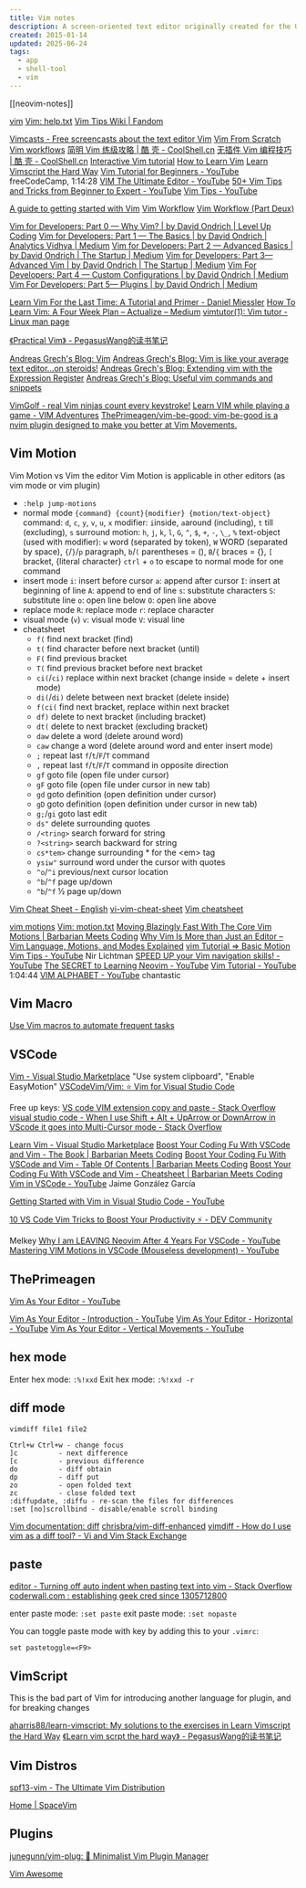 ```yaml
---
title: Vim notes
description: A screen-oriented text editor originally created for the Unix operating system
created: 2015-01-14
updated: 2025-06-24
tags:
  - app
  - shell-tool
  - vim
---
```


[[neovim-notes]]

[vim](<https://en.wikipedia.org/wiki/Vim_(text_editor)>)
[Vim: help.txt](https://vimhelp.org/)
[Vim Tips Wiki | Fandom](https://vim.fandom.com/wiki/Vim_Tips_Wiki)

[Vimcasts - Free screencasts about the text editor Vim](http://vimcasts.org/)
[Vim From Scratch](https://www.vimfromscratch.com/)
[Vim workflows](http://mrmrs.io/writing/2013/12/21/vim-workflows/)
[简明 Vim 练级攻略 | 酷 壳 - CoolShell.cn](http://coolshell.cn/articles/5426.html)
[无插件 Vim 编程技巧 | 酷 壳 - CoolShell.cn](http://coolshell.cn/articles/11312.html)
[Interactive Vim tutorial](http://www.openvim.com/tutorial.html)
[How to Learn Vim](http://mrmrs.io/writing/2013/12/19/how-to-learn-vim/)
[Learn Vimscript the Hard Way](http://learnvimscriptthehardway.stevelosh.com/)
[Vim Tutorial for Beginners - YouTube](https://www.youtube.com/watch?v=RZ4p-saaQkc) freeCodeCamp, 1:14:28
[VIM The Ultimate Editor - YouTube](https://www.youtube.com/watch?v=P88ydZVcm1s)
[50+ Vim Tips and Tricks from Beginner to Expert - YouTube](https://www.youtube.com/watch?v=ZEIpdC_klDI)
[Vim Tips - YouTube](https://www.youtube.com/playlist?list=PL0tgH22U2S3GN7MdobsdWV44qw-P5g7RJ)

[A guide to getting started with Vim](http://www.integralist.co.uk/posts/vim-1.html)
[Vim Workflow](http://www.integralist.co.uk/posts/vim-2.html)
[Vim Workflow (Part Deux)](http://www.integralist.co.uk/posts/vim-3.html)

[Vim for Developers: Part 0 — Why Vim? | by David Ondrich | Level Up Coding](https://levelup.gitconnected.com/vim-for-developers-part-0-why-vim-95e68dc5d3a1)
[Vim for Developers: Part 1 — The Basics | by David Ondrich | Analytics Vidhya | Medium](https://medium.com/analytics-vidhya/vim-for-developers-part-1-the-basics-663619ca122a)
[Vim for Developers: Part 2 — Advanced Basics | by David Ondrich | The Startup | Medium](https://medium.com/swlh/vim-for-developers-part-2-advanced-basics-857c0dbda905)
[Vim for Developers: Part 3— Advanced Vim | by David Ondrich | The Startup | Medium](https://medium.com/swlh/vim-for-developers-part-3-advanced-vim-6055081751bd)
[Vim For Developers: Part 4 — Custom Configurations | by David Ondrich | Medium](https://medium.com/@dbo1093/vim-for-developers-part-4-custom-configurations-7f1db2f1ef3d)
[Vim For Developers: Part 5— Plugins | by David Ondrich | Medium](https://medium.com/@dbo1093/vim-for-developers-part-5-plugins-41e36aff346a)

[Learn Vim For the Last Time: A Tutorial and Primer - Daniel Miessler](https://danielmiessler.com/study/vim/)
[How To Learn Vim: A Four Week Plan – Actualize – Medium](https://medium.com/actualize-network/how-to-learn-vim-a-four-week-plan-cd8b376a9b85)
[vimtutor(1): Vim tutor - Linux man page](https://linux.die.net/man/1/vimtutor)

[《Practical Vim》 - PegasusWang的读书笔记](https://pegasuswang.readthedocs.io/zh/latest/%E5%BC%80%E5%8F%91%E5%B7%A5%E5%85%B7/practical_vim/practical_vim/)

[Andreas Grech's Blog: Vim](http://blog.dreasgrech.com/search/label/Vim)
[Andreas Grech's Blog: Vim is like your average text editor...on steroids!](http://blog.dreasgrech.com/2009/11/vim-is-like-your-average-text-editoron.html)
[Andreas Grech's Blog: Extending vim with the Expression Register](http://blog.dreasgrech.com/2010/06/extending-vim-with-expression-register.html)
[Andreas Grech's Blog: Useful vim commands and snippets](http://blog.dreasgrech.com/2010/06/useful-vim-commands-and-snippets.html)

[VimGolf - real Vim ninjas count every keystroke!](http://www.vimgolf.com/)
[Learn VIM while playing a game - VIM Adventures](https://vim-adventures.com/)
[ThePrimeagen/vim-be-good: vim-be-good is a nvim plugin designed to make you better at Vim Movements.](https://github.com/ThePrimeagen/vim-be-good)

## Vim Motion

Vim Motion vs Vim the editor
Vim Motion is applicable in other editors (as vim mode or vim plugin)

- `:help jump-motions`
- normal mode
  `{command} {count}{modifier} {motion/text-object}`
  command: `d`, `c`, `y`, `v`, `u`, `x`
  modifier: `i`inside, `a`around (including), `t` till (excluding), `s` surround
  motion: `h`, `j`, `k`, `l`, `G`, `^`, `$`, `+`, `-`, `\_`, `%`
  text-object (used with modifier): `w` word (separated by token), `W` WORD (separated by space), `{`/`}`/`p` paragraph, `b`/`(` parentheses = (), `B`/`{` braces = {}, `[` bracket, {literal character}
  `ctrl` + `o` to escape to normal mode for one command
- insert mode
  `i`: insert before cursor
  `a`: append after cursor
  `I`: insert at beginning of line
  `A`: append to end of line
  `s`: substitute characters
  `S`: substitute line
  `o`: open line below
  `O`: open line above
- replace mode
  `R`: replace mode
  `r`: replace character
- visual mode (`v`)
  `v`: visual mode
  `V`: visual line
- cheatsheet
  - `f(` find next bracket (find)
  - `t(` find character before next bracket (until)
  - `F(` find previous bracket
  - `T(` find previous bracket before next bracket
  - `ci(`/`ci)` replace within next bracket (change inside = delete + insert mode)
  - `di(`/`di)` delete between next bracket (delete inside)
  - `f(ci(` find next bracket, replace within next bracket
  - `df)` delete to next bracket (including bracket)
  - `dt(` delete to next bracket (excluding bracket)
  - `daw` delete a word (delete around word)
  - `caw` change a word (delete around word and enter insert mode)
  - `;` repeat last `f`/`t`/`F`/`T` command
  - `,` repeat last `f`/`t`/`F`/`T` command in opposite direction
  - `gf` goto file (open file under cursor)
  - `gF` goto file (open file under cursor in new tab)
  - `gd` goto definition (open definition under cursor)
  - `gD` goto definition (open definition under cursor in new tab)
  - `g;`/`gi` goto last edit
  - `ds"` delete surrounding quotes
  - `/<tring>` search forward for string
  - `?<string>` search backward for string
  - `cs*tem>` change surrounding \* for the \<em> tag
  - `ysiw"` surround word under the cursor with quotes
  - `^o`/`^i` previous/next cursor location
  - `^b`/`^f` page up/down
  - `^b`/`^f` ½ page up/down

[Vim Cheat Sheet - English](https://vim.rtorr.com/)
[vi-vim-cheat-sheet](http://www.viemu.com/vi-vim-cheat-sheet.gif)
[Vim cheatsheet](https://devhints.io/vim)

[vim motions](https://www.phind.com/search?cache=588ad35e-8713-4f93-b0ba-6d0844af5f71)
[Vim: motion.txt](https://vimhelp.org/motion.txt.html)
[Moving Blazingly Fast With The Core Vim Motions | Barbarian Meets Coding](https://www.barbarianmeetscoding.com/boost-your-coding-fu-with-vscode-and-vim/moving-blazingly-fast-with-the-core-vim-motions/)
[Why Vim Is More than Just an Editor – Vim Language, Motions, and Modes Explained](https://www.freecodecamp.org/news/vim-language-and-motions-explained/)
[vim Tutorial => Basic Motion](https://riptutorial.com/vim/example/5512/basic-motion)
[Vim Tips - YouTube](https://www.youtube.com/playlist?list=PL0tgH22U2S3GN7MdobsdWV44qw-P5g7RJ) Nir Lichtman
[SPEED UP your Vim navigation skills! - YouTube](https://www.youtube.com/watch?v=GYVbYCST_Yc)
[The SECRET to Learning Neovim - YouTube](https://www.youtube.com/watch?v=HhZJ1kbzkj0)
[Vim Tutorial - YouTube](https://www.youtube.com/watch?v=IiwGbcd8S7I) 1:04:44
[VIM ALPHABET - YouTube](https://www.youtube.com/playlist?list=PLnc_NxpmOxaNqdGvUg8RBi8ZTaZGPdqBD) chantastic

## Vim Macro

[Use Vim macros to automate frequent tasks](https://www.redhat.com/en/blog/use-vim-macros)

## VSCode

[Vim - Visual Studio Marketplace](https://marketplace.visualstudio.com/items?itemName=vscodevim.vim) "Use system clipboard", "Enable EasyMotion"
[VSCodeVim/Vim: :star: Vim for Visual Studio Code](https://github.com/VSCodeVim/Vim)

Free up keys:
[VS code VIM extension copy and paste - Stack Overflow](https://stackoverflow.com/questions/58306002/vs-code-vim-extension-copy-and-paste)
[visual studio code - When I use Shift + Alt + UpArrow or DownArrow in VScode it goes into Multi-Cursor mode - Stack Overflow](https://stackoverflow.com/questions/69939030/when-i-use-shift-alt-uparrow-or-downarrow-in-vscode-it-goes-into-multi-curso)

[Learn Vim - Visual Studio Marketplace](https://marketplace.visualstudio.com/items?itemName=vintharas.learn-vim)
[Boost Your Coding Fu With VSCode and Vim - The Book | Barbarian Meets Coding](https://www.barbarianmeetscoding.com/boost-your-coding-fu-with-vscode-and-vim)
[Boost Your Coding Fu With VSCode and Vim - Table Of Contents | Barbarian Meets Coding](https://www.barbarianmeetscoding.com/boost-your-coding-fu-with-vscode-and-vim/table-of-contents)
[Boost Your Coding Fu With VSCode and Vim - Cheatsheet | Barbarian Meets Coding](https://www.barbarianmeetscoding.com/boost-your-coding-fu-with-vscode-and-vim/cheatsheet/)
[Vim in VSCode - YouTube](https://www.youtube.com/playlist?list=PLWkmatwYW3nE0bhFmV3zxtqHGTowomCRY) Jaime González García

[Getting Started with Vim in Visual Studio Code - YouTube](https://www.youtube.com/watch?v=h-epcklOC_g)

[10 VS Code Vim Tricks to Boost Your Productivity ⚡ - DEV Community](https://dev.to/ansonh/10-vs-code-vim-tricks-to-boost-your-productivity-1b0n)

Melkey
[Why I am LEAVING Neovim After 4 Years For VSCode - YouTube](https://www.youtube.com/watch?v=PLxpyUYvC_o)
[Mastering VIM Motions in VSCode (Mouseless development) - YouTube](https://www.youtube.com/watch?v=GST8we5uABo)

## ThePrimeagen

[Vim As Your Editor - YouTube](https://www.youtube.com/playlist?list=PLm323Lc7iSW_wuxqmKx_xxNtJC_hJbQ7R)

[Vim As Your Editor - Introduction - YouTube](https://www.youtube.com/watch?v=X6AR2RMB5tE)
[Vim As Your Editor - Horizontal - YouTube](https://www.youtube.com/watch?v=5JGVtttuDQA)
[Vim As Your Editor - Vertical Movements - YouTube](https://www.youtube.com/watch?v=KfENDDEpCsI)

## hex mode

Enter hex mode: `:%!xxd`
Exit hex mode: `:%!xxd -r`

## diff mode

`vimdiff file1 file2`

```
Ctrl+w Ctrl+w - change focus
]c          - next difference
[c          - previous difference
do          - diff obtain
dp          - diff put
zo          - open folded text
zc          - close folded text
:diffupdate, :diffu - re-scan the files for differences
:set [no]scrollbind - disable/enable scroll binding
```

[Vim documentation: diff](http://vimdoc.sourceforge.net/htmldoc/diff.html)
[chrisbra/vim-diff-enhanced](https://github.com/chrisbra/vim-diff-enhanced)
[vimdiff - How do I use vim as a diff tool? - Vi and Vim Stack Exchange](https://vi.stackexchange.com/questions/625/how-do-i-use-vim-as-a-diff-tool)

## paste

[editor - Turning off auto indent when pasting text into vim - Stack Overflow](http://stackoverflow.com/questions/2514445/turning-off-auto-indent-when-pasting-text-into-vim)
[coderwall.com : establishing geek cred since 1305712800](https://coderwall.com/p/if9mda/automatically-set-paste-mode-in-vim-when-pasting-in-insert-mode)

enter paste mode: `:set paste`
exit paste mode: `:set nopaste`

You can toggle paste mode with key by adding this to your `.vimrc`:

```
set pastetoggle=<F9>
```

## VimScript

This is the bad part of Vim for introducing another language for plugin, and for breaking changes

[aharris88/learn-vimscript: My solutions to the exercises in Learn Vimscript the Hard Way](https://github.com/aharris88/learn-vimscript)
[《Learn vim scrpt the hard way》 - PegasusWang的读书笔记](https://pegasuswang.readthedocs.io/zh/latest/%E5%BC%80%E5%8F%91%E5%B7%A5%E5%85%B7/learn_vim_the_hard_way/)

## Vim Distros

[spf13-vim - The Ultimate Vim Distribution](https://vim.spf13.com/)

[Home | SpaceVim](https://spacevim.org/)

## Plugins

[junegunn/vim-plug: :hibiscus: Minimalist Vim Plugin Manager](https://github.com/junegunn/vim-plug)

[Vim Awesome](https://vimawesome.com/)
